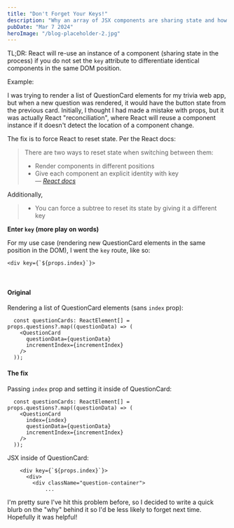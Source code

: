 ```yaml
---
title: "Don't Forget Your Keys!"
description: "Why an array of JSX components are sharing state and how to fix it"
pubDate: "Mar 7 2024"
heroImage: "/blog-placeholder-2.jpg"
---
```


TL;DR: React will re-use an instance of a component (sharing state in the process) if you do not set the `key` attribute to differentiate identical components in the same DOM position.

Example:

I was trying to render a list of QuestionCard elements for my trivia web app, but when a new question was rendered, it would have the button state from the previous card. Initially, I thought I had made a mistake with props, but it was actually React "reconciliation", where React will reuse a component instance if it doesn't detect the location of a component change.

The fix is to force React to reset state. Per the React docs:

> There are two ways to reset state when switching between them:
>
> - Render components in different positions
> - Give each component an explicit identity with key<br>
>   — <cite>[React docs](https://react.dev/learn/preserving-and-resetting-state)</cite>

Additionally,

> - You can force a subtree to reset its state by giving it a different key

**Enter `key` (more play on words)**

For my use case (rendering new QuestionCard elements in the same position in the DOM), I went the `key` route, like so:

```
<div key={`${props.index}`}>
```

<br>

#### Original

Rendering a list of QuestionCard elements (sans `index` prop):

```
  const questionCards: ReactElement[] = props.questions?.map((questionData) => (
    <QuestionCard
      questionData={questionData}
      incrementIndex={incrementIndex}
    />
  ));
```

#### The fix

Passing `index` prop and setting it inside of QuestionCard:

```
  const questionCards: ReactElement[] = props.questions?.map((questionData) => (
    <QuestionCard
      index={index}
      questionData={questionData}
      incrementIndex={incrementIndex}
    />
  ));
```

JSX inside of QuestionCard:

```
    <div key={`${props.index}`}>
      <div>
        <div className="question-container">
            ...
```

I'm pretty sure I've hit this problem before, so I decided to write a quick blurb on the "why" behind it so I'd be less likely to forget next time. Hopefully it was helpful!
